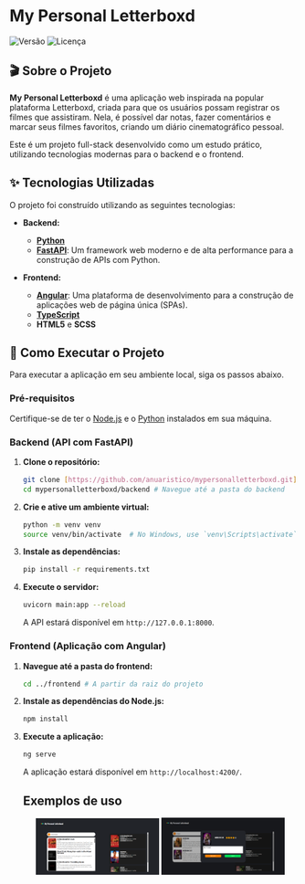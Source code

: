 # My Personal Letterboxd

![Versão](https://img.shields.io/badge/version-1.0.0-blue.svg)
![Licença](https://img.shields.io/badge/license-MIT-green.svg)

## 🎬 Sobre o Projeto

**My Personal Letterboxd** é uma aplicação web inspirada na popular plataforma Letterboxd, criada para que os usuários possam registrar os filmes que assistiram. Nela, é possível dar notas, fazer comentários e marcar seus filmes favoritos, criando um diário cinematográfico pessoal.

Este é um projeto full-stack desenvolvido como um estudo prático, utilizando tecnologias modernas para o backend e o frontend.

## ✨ Tecnologias Utilizadas

O projeto foi construído utilizando as seguintes tecnologias:

- **Backend:**
  - [**Python**](https://www.python.org/)
  - [**FastAPI**](https://fastapi.tiangolo.com/): Um framework web moderno e de alta performance para a construção de APIs com Python.

- **Frontend:**
  - [**Angular**](https://angular.io/): Uma plataforma de desenvolvimento para a construção de aplicações web de página única (SPAs).
  - [**TypeScript**](https://www.typescriptlang.org/)
  - **HTML5** e **SCSS**

## 🚀 Como Executar o Projeto

Para executar a aplicação em seu ambiente local, siga os passos abaixo.

### Pré-requisitos

Certifique-se de ter o [Node.js](https://nodejs.org/en/) e o [Python](https://www.python.org/downloads/) instalados em sua máquina.

### Backend (API com FastAPI)

1.  **Clone o repositório:**
    ```bash
    git clone [https://github.com/anuaristico/mypersonalletterboxd.git](https://github.com/anuaristico/mypersonalletterboxd.git)
    cd mypersonalletterboxd/backend # Navegue até a pasta do backend
    ```

2.  **Crie e ative um ambiente virtual:**
    ```bash
    python -m venv venv
    source venv/bin/activate  # No Windows, use `venv\Scripts\activate`
    ```

3.  **Instale as dependências:**
    ```bash
    pip install -r requirements.txt
    ```

4.  **Execute o servidor:**
    ```bash
    uvicorn main:app --reload
    ```
    A API estará disponível em `http://127.0.0.1:8000`.

### Frontend (Aplicação com Angular)

1.  **Navegue até a pasta do frontend:**
    ```bash
    cd ../frontend # A partir da raiz do projeto
    ```

2.  **Instale as dependências do Node.js:**
    ```bash
    npm install
    ```

3.  **Execute a aplicação:**
    ```bash
    ng serve
    ```

    A aplicação estará disponível em `http://localhost:4200/`.

    ## Exemplos de uso

    <p align="center">
      <img src="/imgs/1.png" alt="Imagem 1" width="45%" />
      <img src="/imgs/2.png" alt="Imagem 2" width="45%" />
    </p>

